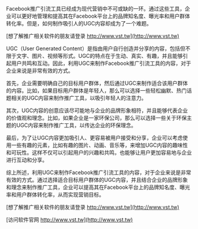 Facebook推广引流工具已经成为现代营销中不可或缺的一环。通过这些工具，企业可以更好地管理和提高其在Facebook平台上的品牌知名度、曝光率和用户群体转化率。但是，如何制作吸引人的UGC内容却成为了一个难题。

[想了解推广相关软件的朋友请登录 http://www.vst.tw](http://www.vst.tw)

UGC（User Generated Content）是指由用户自行创造并分享的内容，包括但不限于文字、图片、视频等形式。UGC的特点在于生动、真实、有趣，并且能够引起用户共鸣和互动。因此，利用UGC来制作Facebook推广引流工具的内容，对于企业来说是非常有效的方式。

首先，企业需要明确自己的目标用户群体，然后通过UGC来制作适合该用户群体的内容。比如，如果目标用户群体是年轻人，那么可以选择一些轻松幽默、热门话题相关的UGC内容来制作推广工具，以吸引年轻人的注意力。

其次，UGC内容的创意应该尽可能地与企业的品牌形象相符，并且能够代表企业的价值观和理念。比如，如果企业是一家环保公司，那么可以选择一些关于环保主题的UGC内容来制作推广工具，以传达企业的环保理念。

最后，为了让UGC内容更加吸引人、更容易被用户接受和分享，企业可以考虑使用一些有趣的元素，比如有趣的图片、动画、音乐等，来增加UGC内容的趣味性和可玩性。这样不仅可以引起用户的兴趣和共鸣，也能够让用户更加容易地与企业进行互动和分享。

综上所述，利用UGC来制作Facebook推广引流工具的内容，对于企业来说是非常有效的方式。通过选择适合目标用户群体的UGC内容，并且结合企业的品牌形象和理念来制作推广工具，企业可以提高其在Facebook平台上的品牌知名度、曝光率和用户群体转化率，从而实现营销目标。

[想了解推广相关软件的朋友请登录 http://www.vst.tw](http://www.vst.tw)


[访问软件官网 http://www.vst.tw](http://www.vst.tw)

